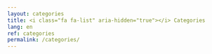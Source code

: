 ```yaml
---
layout: categories
title: <i class="fa fa-list" aria-hidden="true"></i> Categories
lang: en
ref: categories
permalink: /categories/
---
```

